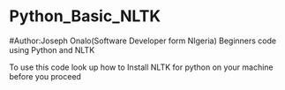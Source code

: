 # Python_Basic_NLTK
#Author:Joseph Onalo(Software Developer form NIgeria)
Beginners code using Python and NLTK

To use this code look up how to Install NLTK for python on your machine
before you proceed
